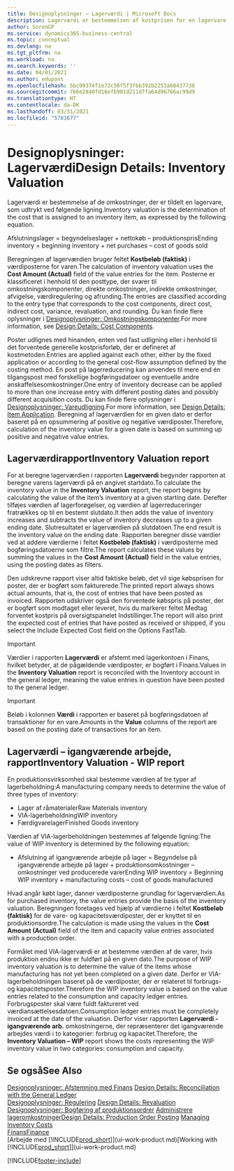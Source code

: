 ```yaml
---
title: Designoplysninger – Lagerværdi | Microsoft Docs
description: Lagerværdi er bestemmelsen af kostprisen for en lagervare.
author: SorenGP
ms.service: dynamics365-business-central
ms.topic: conceptual
ms.devlang: na
ms.tgt_pltfrm: na
ms.workload: na
ms.search.keywords: ''
ms.date: 04/01/2021
ms.author: edupont
ms.openlocfilehash: 5bc09374f1e72c56f5f3fbb392b2253a60437738
ms.sourcegitcommit: 766e2840fd16efb901d211d7fa64d96766ac99d9
ms.translationtype: HT
ms.contentlocale: da-DK
ms.lasthandoff: 03/31/2021
ms.locfileid: "5781677"
---
```

# <a name="design-details-inventory-valuation"></a><span data-ttu-id="ba7ad-103">Designoplysninger: Lagerværdi</span><span class="sxs-lookup"><span data-stu-id="ba7ad-103">Design Details: Inventory Valuation</span></span>
<span data-ttu-id="ba7ad-104">Lagerværdi er bestemmelse af de omkostninger, der er tildelt en lagervare, som udtrykt ved følgende ligning.</span><span class="sxs-lookup"><span data-stu-id="ba7ad-104">Inventory valuation is the determination of the cost that is assigned to an inventory item, as expressed by the following equation.</span></span>  

<span data-ttu-id="ba7ad-105">Afslutningslager = begyndelseslager + nettokøb – produktionspris</span><span class="sxs-lookup"><span data-stu-id="ba7ad-105">Ending inventory = beginning inventory + net purchases – cost of goods sold</span></span>  

<span data-ttu-id="ba7ad-106">Beregningen af lagerværdien bruger feltet **Kostbeløb (faktisk)** i værdiposterne for varen.</span><span class="sxs-lookup"><span data-stu-id="ba7ad-106">The calculation of inventory valuation uses the **Cost Amount (Actual)** field of the value entries for the item.</span></span> <span data-ttu-id="ba7ad-107">Posterne er klassificeret i henhold til den posttype, der svarer til omkostningskomponenter, direkte omkostninger, indirekte omkostninger, afvigelse, værdiregulering og afrunding.</span><span class="sxs-lookup"><span data-stu-id="ba7ad-107">The entries are classified according to the entry type that corresponds to the cost components, direct cost, indirect cost, variance, revaluation, and rounding.</span></span> <span data-ttu-id="ba7ad-108">Du kan finde flere oplysninger i [Designoplysninger: Omkostningskomponenter](design-details-cost-components.md).</span><span class="sxs-lookup"><span data-stu-id="ba7ad-108">For more information, see [Design Details: Cost Components](design-details-cost-components.md).</span></span>  

<span data-ttu-id="ba7ad-109">Poster udlignes med hinanden, enten ved fast udligning eller i henhold til det forventede generelle kostprisforløb, der er defineret af kostmetoden.</span><span class="sxs-lookup"><span data-stu-id="ba7ad-109">Entries are applied against each other, either by the fixed application or according to the general cost-flow assumption defined by the costing method.</span></span> <span data-ttu-id="ba7ad-110">En post på lagerreducering kan anvendes til mere end én tilgangspost med forskellige bogføringsdatoer og eventuelle andre anskaffelsesomkostninger.</span><span class="sxs-lookup"><span data-stu-id="ba7ad-110">One entry of inventory decrease can be applied to more than one increase entry with different posting dates and possibly different acquisition costs.</span></span> <span data-ttu-id="ba7ad-111">Du kan finde flere oplysninger i [Designoplysninger: Vareudligning](design-details-item-application.md).</span><span class="sxs-lookup"><span data-stu-id="ba7ad-111">For more information, see [Design Details: Item Application](design-details-item-application.md).</span></span> <span data-ttu-id="ba7ad-112">Beregning af lagerværdien for en given dato er derfor baseret på en opsummering af positive og negative værdiposter.</span><span class="sxs-lookup"><span data-stu-id="ba7ad-112">Therefore, calculation of the inventory value for a given date is based on summing up positive and negative value entries.</span></span>  

## <a name="inventory-valuation-report"></a><span data-ttu-id="ba7ad-113">Lagerværdirapport</span><span class="sxs-lookup"><span data-stu-id="ba7ad-113">Inventory Valuation report</span></span>  
<span data-ttu-id="ba7ad-114">For at beregne lagerværdien i rapporten **Lagerværdi** begynder rapporten at beregne varens lagerværdi på en angivet startdato.</span><span class="sxs-lookup"><span data-stu-id="ba7ad-114">To calculate the inventory value in the **Inventory Valuation** report, the report begins by calculating the value of the item’s inventory at a given starting date.</span></span> <span data-ttu-id="ba7ad-115">Derefter tilføjes værdien af lagerforøgelser, og værdien af lagerreduceringer fratrækkes op til en bestemt slutdato.</span><span class="sxs-lookup"><span data-stu-id="ba7ad-115">It then adds the value of inventory increases and subtracts the value of inventory decreases up to a given ending date.</span></span> <span data-ttu-id="ba7ad-116">Slutresultatet er lagerværdien på slutdatoen.</span><span class="sxs-lookup"><span data-stu-id="ba7ad-116">The end result is the inventory value on the ending date.</span></span> <span data-ttu-id="ba7ad-117">Rapporten beregner disse værdier ved at addere værdierne i feltet **Kostbeløb (faktisk)** i værdiposterne med bogføringsdatoerne som filtre.</span><span class="sxs-lookup"><span data-stu-id="ba7ad-117">The report calculates these values by summing the values in the **Cost Amount (Actual)** field in the value entries, using the posting dates as filters.</span></span>  

<span data-ttu-id="ba7ad-118">Den udskrevne rapport viser altid faktiske beløb, det vil sige købsprisen for poster, der er bogført som fakturerede.</span><span class="sxs-lookup"><span data-stu-id="ba7ad-118">The printed report always shows actual amounts, that is, the cost of entries that have been posted as invoiced.</span></span> <span data-ttu-id="ba7ad-119">Rapporten udskriver også den forventede købspris på poster, der er bogført som modtaget eller leveret, hvis du markerer feltet Medtag forventet kostpris på oversigtspanelet Indstillinger.</span><span class="sxs-lookup"><span data-stu-id="ba7ad-119">The report will also print the expected cost of entries that have posted as received or shipped, if you select the Include Expected Cost field on the Options FastTab.</span></span>  

> [!IMPORTANT]  
>  <span data-ttu-id="ba7ad-120">Værdier i rapporten **Lagerværdi** er afstemt med lagerkontoen i Finans, hvilket betyder, at de pågældende værdiposter, er bogført i Finans.</span><span class="sxs-lookup"><span data-stu-id="ba7ad-120">Values in the **Inventory Valuation** report is reconciled with the Inventory account in the general ledger, meaning the value entries in question have been posted to the general ledger.</span></span>  

> [!IMPORTANT]  
>  <span data-ttu-id="ba7ad-121">Beløb i kolonnen **Værdi** i rapporten er baseret på bogføringsdatoen af transaktioner for en vare.</span><span class="sxs-lookup"><span data-stu-id="ba7ad-121">Amounts in the **Value** columns of the report are based on the posting date of transactions for an item.</span></span>  

## <a name="inventory-valuation---wip-report"></a><span data-ttu-id="ba7ad-122">Lagerværdi – igangværende arbejde, rapport</span><span class="sxs-lookup"><span data-stu-id="ba7ad-122">Inventory Valuation - WIP report</span></span>  
<span data-ttu-id="ba7ad-123">En produktionsvirksomhed skal bestemme værdien af tre typer af lagerbeholdning:</span><span class="sxs-lookup"><span data-stu-id="ba7ad-123">A manufacturing company needs to determine the value of three types of inventory:</span></span>  

* <span data-ttu-id="ba7ad-124">Lager af råmaterialer</span><span class="sxs-lookup"><span data-stu-id="ba7ad-124">Raw Materials inventory</span></span>  
* <span data-ttu-id="ba7ad-125">VIA-lagerbeholdning</span><span class="sxs-lookup"><span data-stu-id="ba7ad-125">WIP inventory</span></span>  
* <span data-ttu-id="ba7ad-126">Færdigvarelager</span><span class="sxs-lookup"><span data-stu-id="ba7ad-126">Finished Goods inventory</span></span>  

<span data-ttu-id="ba7ad-127">Værdien af VIA-lagerbeholdningen bestemmes af følgende ligning:</span><span class="sxs-lookup"><span data-stu-id="ba7ad-127">The value of WIP inventory is determined by the following equation:</span></span>  

* <span data-ttu-id="ba7ad-128">Afslutning af igangværende arbejde på lager = Begyndelse på igangværende arbejde på lager + produktionsomkostninger – omkostninger ved producerede varer</span><span class="sxs-lookup"><span data-stu-id="ba7ad-128">Ending WIP inventory = Beginning WIP inventory + manufacturing costs – cost of goods manufactured</span></span>  

<span data-ttu-id="ba7ad-129">Hvad angår købt lager, danner værdiposterne grundlag for lagerværdien.</span><span class="sxs-lookup"><span data-stu-id="ba7ad-129">As for purchased inventory, the value entries provide the basis of the inventory valuation.</span></span> <span data-ttu-id="ba7ad-130">Beregningen foretages ved hjælp af værdierne i feltet **Kostbeløb (faktisk)** for de vare- og kapacitetsværdiposter, der er knyttet til en produktionsordre.</span><span class="sxs-lookup"><span data-stu-id="ba7ad-130">The calculation is made using the values in the **Cost Amount (Actual)** field of the item and capacity value entries associated with a production order.</span></span>  

<span data-ttu-id="ba7ad-131">Formålet med VIA-lagerværdi er at bestemme værdien af de varer, hvis produktion endnu ikke er fuldført på en given dato.</span><span class="sxs-lookup"><span data-stu-id="ba7ad-131">The purpose of WIP inventory valuation is to determine the value of the items whose manufacturing has not yet been completed on a given date.</span></span> <span data-ttu-id="ba7ad-132">Derfor er VIA-lagerbeholdningen baseret på de værdiposter, der er relateret til forbrugs- og kapacitetsposter.</span><span class="sxs-lookup"><span data-stu-id="ba7ad-132">Therefore the WIP inventory value is based on the value entries related to the consumption and capacity ledger entries.</span></span> <span data-ttu-id="ba7ad-133">Forbrugsposter skal være fuldt faktureret ved værdiansættelsesdatoen.</span><span class="sxs-lookup"><span data-stu-id="ba7ad-133">Consumption ledger entries must be completely invoiced at the date of the valuation.</span></span> <span data-ttu-id="ba7ad-134">Derfor viser rapporten **Lagerværdi - igangværende arb.** omkostningerne, der repræsenterer det igangværende arbejdes værdi i to kategorier: forbrug og kapacitet.</span><span class="sxs-lookup"><span data-stu-id="ba7ad-134">Therefore, the **Inventory Valuation – WIP** report shows the costs representing the WIP inventory value in two categories: consumption and capacity.</span></span>  

## <a name="see-also"></a><span data-ttu-id="ba7ad-135">Se også</span><span class="sxs-lookup"><span data-stu-id="ba7ad-135">See Also</span></span>  
<span data-ttu-id="ba7ad-136">[Designoplysninger: Afstemning med Finans](design-details-reconciliation-with-the-general-ledger.md) </span><span class="sxs-lookup"><span data-stu-id="ba7ad-136">[Design Details: Reconciliation with the General Ledger](design-details-reconciliation-with-the-general-ledger.md) </span></span>  
<span data-ttu-id="ba7ad-137">[Designoplysninger: Regulering](design-details-revaluation.md) </span><span class="sxs-lookup"><span data-stu-id="ba7ad-137">[Design Details: Revaluation](design-details-revaluation.md) </span></span>  
<span data-ttu-id="ba7ad-138">[Designoplysninger: Bogføring af produktionsordrer](design-details-production-order-posting.md)
[Administrere lageromkostninger](finance-manage-inventory-costs.md)</span><span class="sxs-lookup"><span data-stu-id="ba7ad-138">[Design Details: Production Order Posting](design-details-production-order-posting.md)
[Managing Inventory Costs](finance-manage-inventory-costs.md)</span></span>  
[<span data-ttu-id="ba7ad-139">Finans</span><span class="sxs-lookup"><span data-stu-id="ba7ad-139">Finance</span></span>](finance.md)  
<span data-ttu-id="ba7ad-140">[Arbejde med [!INCLUDE[prod_short](includes/prod_short.md)]](ui-work-product.md)</span><span class="sxs-lookup"><span data-stu-id="ba7ad-140">[Working with [!INCLUDE[prod_short](includes/prod_short.md)]](ui-work-product.md)</span></span>


[!INCLUDE[footer-include](includes/footer-banner.md)]